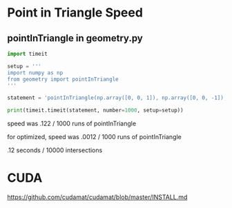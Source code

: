 # Point in Triangle Speed

## pointInTriangle in geometry.py

```python
import timeit

setup = '''
import numpy as np
from geometry import pointInTriangle
'''

statement = 'pointInTriangle(np.array([0, 0, 1]), np.array([0, 0, -1]), np.array([10, 0, 0]), np.array([1, 0, 0]))'

print(timeit.timeit(statement, number=1000, setup=setup))
```

speed was .122 / 1000 runs of pointInTriangle

for optimized, speed was .0012 / 1000 runs of pointInTriangle

.12 seconds / 10000 intersections

# CUDA

https://github.com/cudamat/cudamat/blob/master/INSTALL.md
